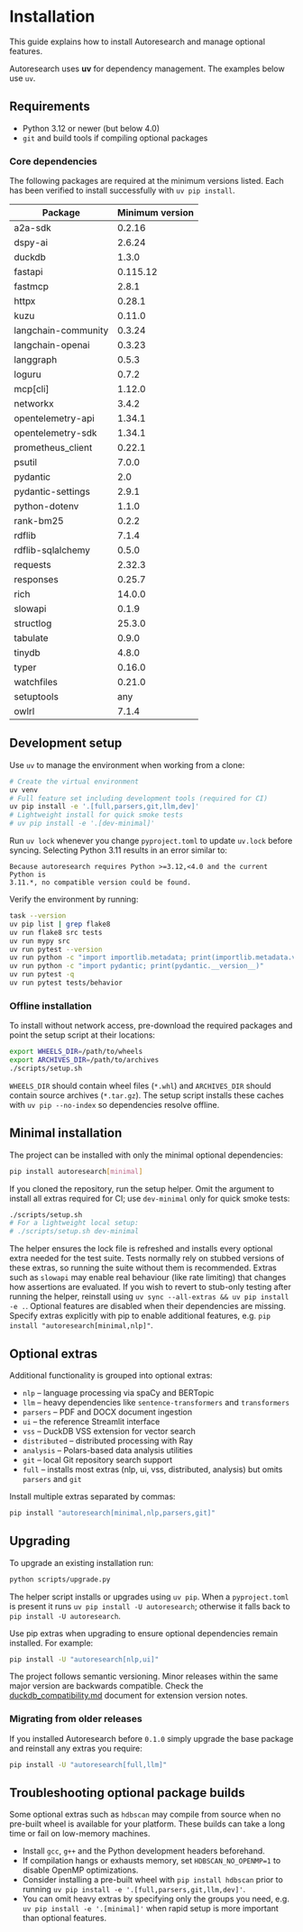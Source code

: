 # Installation

This guide explains how to install Autoresearch and manage optional features.

Autoresearch uses **uv** for dependency management. The examples below use `uv`.

## Requirements

- Python 3.12 or newer (but below 4.0)
- `git` and build tools if compiling optional packages

### Core dependencies

The following packages are required at the minimum versions listed. Each has
been verified to install successfully with `uv pip install`.

| Package | Minimum version |
| --- | --- |
| a2a-sdk | 0.2.16 |
| dspy-ai | 2.6.24 |
| duckdb | 1.3.0 |
| fastapi | 0.115.12 |
| fastmcp | 2.8.1 |
| httpx | 0.28.1 |
| kuzu | 0.11.0 |
| langchain-community | 0.3.24 |
| langchain-openai | 0.3.23 |
| langgraph | 0.5.3 |
| loguru | 0.7.2 |
| mcp[cli] | 1.12.0 |
| networkx | 3.4.2 |
| opentelemetry-api | 1.34.1 |
| opentelemetry-sdk | 1.34.1 |
| prometheus_client | 0.22.1 |
| psutil | 7.0.0 |
| pydantic | 2.0 |
| pydantic-settings | 2.9.1 |
| python-dotenv | 1.1.0 |
| rank-bm25 | 0.2.2 |
| rdflib | 7.1.4 |
| rdflib-sqlalchemy | 0.5.0 |
| requests | 2.32.3 |
| responses | 0.25.7 |
| rich | 14.0.0 |
| slowapi | 0.1.9 |
| structlog | 25.3.0 |
| tabulate | 0.9.0 |
| tinydb | 4.8.0 |
| typer | 0.16.0 |
| watchfiles | 0.21.0 |
| setuptools | any |
| owlrl | 7.1.4 |

## Development setup

Use `uv` to manage the environment when working from a clone:

```bash
# Create the virtual environment
uv venv
# Full feature set including development tools (required for CI)
uv pip install -e '.[full,parsers,git,llm,dev]'
# Lightweight install for quick smoke tests
# uv pip install -e '.[dev-minimal]'
```
Run `uv lock` whenever you change `pyproject.toml` to update `uv.lock` before syncing.
Selecting Python 3.11 results in an error similar to:
```
Because autoresearch requires Python >=3.12,<4.0 and the current Python is
3.11.*, no compatible version could be found.
```

Verify the environment by running:

```bash
task --version
uv pip list | grep flake8
uv run flake8 src tests
uv run mypy src
uv run pytest --version
uv run python -c "import importlib.metadata; print(importlib.metadata.version('pytest-bdd'))"
uv run python -c "import pydantic; print(pydantic.__version__)"
uv run pytest -q
uv run pytest tests/behavior
```

### Offline installation

To install without network access, pre-download the required packages and point the setup script at their locations:

```bash
export WHEELS_DIR=/path/to/wheels
export ARCHIVES_DIR=/path/to/archives
./scripts/setup.sh
```

`WHEELS_DIR` should contain wheel files (`*.whl`) and `ARCHIVES_DIR` should contain source archives (`*.tar.gz`). The setup script installs these caches with `uv pip --no-index` so dependencies resolve offline.

## Minimal installation

The project can be installed with only the minimal optional dependencies:

```bash
pip install autoresearch[minimal]
```

If you cloned the repository, run the setup helper. Omit the argument to
install all extras required for CI; use `dev-minimal` only for quick smoke
tests:

```bash
./scripts/setup.sh
# For a lightweight local setup:
# ./scripts/setup.sh dev-minimal
```

The helper ensures the lock file is refreshed and installs every optional
extra needed for the test suite. Tests normally rely on stubbed versions of
these extras, so running the suite without them is recommended. Extras such as
`slowapi` may enable real behaviour (like rate limiting) that changes how
assertions are evaluated. If you wish to revert to stub-only testing after
running the helper, reinstall using `uv sync --all-extras && uv pip install -e .`. Optional
features are disabled when their dependencies are missing. Specify extras
explicitly with pip to enable additional features, e.g. ``pip install "autoresearch[minimal,nlp]"``.

## Optional extras

Additional functionality is grouped into optional extras:

- `nlp` – language processing via spaCy and BERTopic
- `llm` – heavy dependencies like `sentence-transformers` and `transformers`
- `parsers` – PDF and DOCX document ingestion
- `ui` – the reference Streamlit interface
- `vss` – DuckDB VSS extension for vector search
- `distributed` – distributed processing with Ray
- `analysis` – Polars-based data analysis utilities
- `git` – local Git repository search support
- `full` – installs most extras (nlp, ui, vss, distributed, analysis)
  but omits `parsers` and `git`

Install multiple extras separated by commas:

```bash
pip install "autoresearch[minimal,nlp,parsers,git]"
```

## Upgrading

To upgrade an existing installation run:

```bash
python scripts/upgrade.py
```

The helper script installs or upgrades using `uv pip`. When a `pyproject.toml` is present it runs `uv pip install -U autoresearch`; otherwise it falls back to `pip install -U autoresearch`.

Use pip extras when upgrading to ensure optional dependencies remain
installed. For example:
```bash
pip install -U "autoresearch[nlp,ui]"
```
The project follows semantic versioning. Minor releases within the same
major version are backwards compatible. Check the
[duckdb_compatibility.md](duckdb_compatibility.md) document for extension
version notes.

### Migrating from older releases

If you installed Autoresearch before ``0.1.0`` simply upgrade the base
package and reinstall any extras you require:
```bash
pip install -U "autoresearch[full,llm]"
```

## Troubleshooting optional package builds

Some optional extras such as `hdbscan` may compile from source when no
pre-built wheel is available for your platform. These builds can take a
long time or fail on low-memory machines.

- Install `gcc`, `g++` and the Python development headers beforehand.
- If compilation hangs or exhausts memory, set `HDBSCAN_NO_OPENMP=1` to
  disable OpenMP optimizations.
- Consider installing a pre-built wheel with `pip install hdbscan` prior
  to running `uv pip install -e '.[full,parsers,git,llm,dev]'`.
- You can omit heavy extras by specifying only the groups you need,
  e.g. `uv pip install -e '.[minimal]'` when rapid setup is more important
  than optional features.

